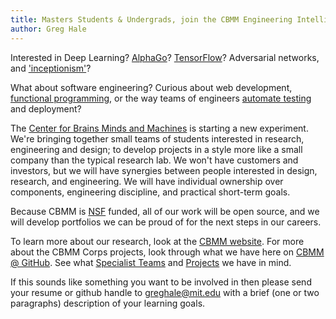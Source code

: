 ```yaml
---
title: Masters Students & Undergrads, join the CBMM Engineering Intelligence Team!
author: Greg Hale
---
```


Interested in Deep Learning? [AlphaGo](https://deepmind.com/alpha-go)? [TensorFlow](https://www.tensorflow.org/)? Adversarial networks, and ['inceptionism'](https://research.googleblog.com/2015/06/inceptionism-going-deeper-into-neural.html)?

What about software engineering? Curious about web development, [functional programming](http://haskell.org), or the way teams of engineers [automate testing](https://travis-ci.com) and deployment?

The [Center for Brains Minds and Machines](https://cbmm.mit.edu) is starting a new experiment.
We're bringing together small teams of students interested in research, engineering and design; to develop projects in a style more like a small company than the typical research lab.
We won't have customers and investors, but we will have synergies between people interested in design, research, and engineering.
We will have individual ownership over components, engineering discipline, and practical short-term goals.

Because CBMM is [NSF](https://nsf.gov) funded, all of our work will be open source, and we will develop portfolios we can be proud of for the next steps in our careers.

To learn more about our research, look at the [CBMM website](https://cbmm.mit.edu). For more about the CBMM Corps projects, look through what we have here on [CBMM @ GitHub](/). See what [Specialist Teams](/people) and [Projects](/projects) we have in mind.

If this sounds like something you want to be involved in then please send your resume or github handle to [greghale@mit.edu](mailto:greghale@mit.edu) with a brief (one or two paragraphs) description of your learning goals.
